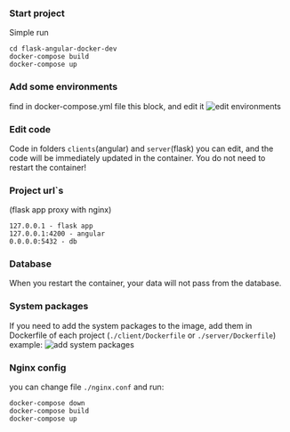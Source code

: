 ### Start project
Simple run 
```
cd flask-angular-docker-dev
docker-compose build
docker-compose up
```
### Add some environments 
find in docker-compose.yml file this block, and edit it
![edit environments](https://image.prntscr.com/image/4c1070002ded469bb8a5953ea31fb172.png)

### Edit code
Code in folders `clients`(angular) and `server`(flask) you can edit, and the code will be immediately updated in the container. You do not need to restart the container! 

### Project url`s
(flask app proxy with nginx)
```
127.0.0.1 - flask app
127.0.0.1:4200 - angular
0.0.0.0:5432 - db
```

### Database
When you restart the container, your data will not pass from the database. 

### System packages
If you need to add the system packages to the image, add them in Dockerfile of each project (`./client/Dockerfile` or `./server/Dockerfile`)
example:
![add system packages](https://image.prntscr.com/image/a31ad4fe1dbb416fa6448b54ea09450e.png)

### Nginx config
you can change file `./nginx.conf` and run:
```
docker-compose down
docker-compose build
docker-compose up
```


